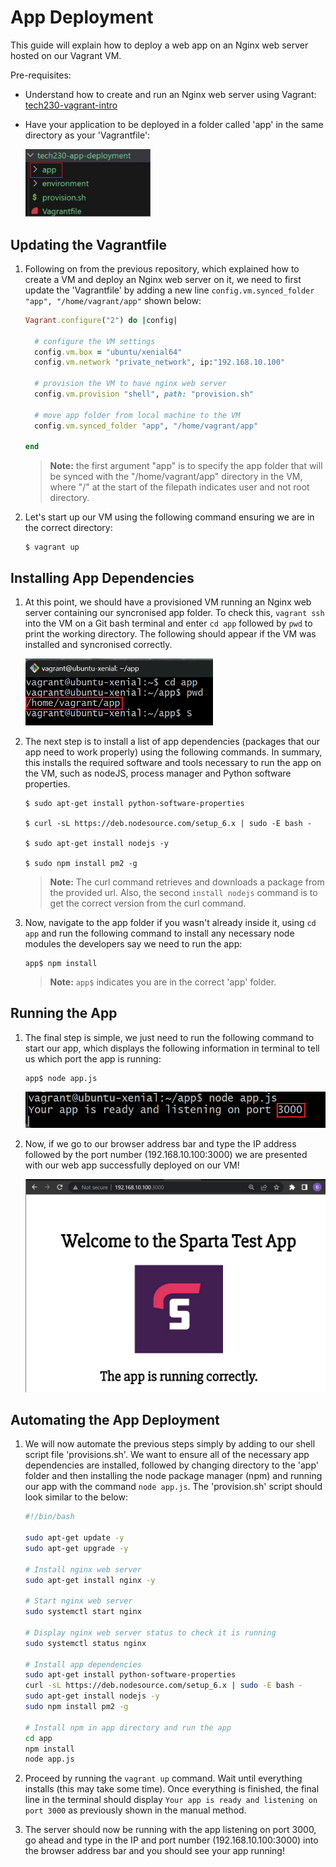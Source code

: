 # App Deployment

This guide will explain how to deploy a web app on an Nginx web server hosted on our Vagrant VM.

Pre-requisites:

- Understand how to create and run an Nginx web server using Vagrant: [tech230-vagrant-intro](https://github.com/bradley-woods/tech230-vagrant-intro)
- Have your application to be deployed in a folder called 'app' in the same directory as your 'Vagrantfile':

    <img src="images/app-folder.png" alt="app-folder" width="200px">

## Updating the Vagrantfile

1. Following on from the previous repository, which explained how to create a VM and deploy an Nginx web server on it, we need to first update the 'Vagrantfile' by adding a new line `config.vm.synced_folder "app", "/home/vagrant/app"` shown below:

    ```ruby
    Vagrant.configure("2") do |config|
    
      # configure the VM settings
      config.vm.box = "ubuntu/xenial64"
      config.vm.network "private_network", ip:"192.168.10.100"

      # provision the VM to have nginx web server
      config.vm.provision "shell", path: "provision.sh"

      # move app folder from local machine to the VM
      config.vm.synced_folder "app", "/home/vagrant/app"

    end
    ```

    > **Note:** the first argument "app" is to specify the app folder that will be synced with the "/home/vagrant/app" directory in the VM, where "/" at the start of the filepath indicates user and not root directory.

2. Let's start up our VM using the following command ensuring we are in the correct directory:

    ```console
    $ vagrant up
    ```

## Installing App Dependencies

1. At this point, we should have a provisioned VM running an Nginx web server containing our syncronised app folder. To check this, `vagrant ssh` into the VM on a Git bash terminal and enter `cd app` followed by `pwd` to print the working directory. The following should appear if the VM was installed and syncronised correctly.

    <img src="images/terminal-app.png" alt="terminal-app" width="300px">

2. The next step is to install a list of app dependencies (packages that our app need to work properly) using the following commands. In summary, this installs the required software and tools necessary to run the app on the VM, such as nodeJS, process manager and Python software properties.

    ```console
    $ sudo apt-get install python-software-properties

    $ curl -sL https://deb.nodesource.com/setup_6.x | sudo -E bash -

    $ sudo apt-get install nodejs -y

    $ sudo npm install pm2 -g
    ```

    > **Note:** The curl command retrieves and downloads a package from the provided url. Also, the second `install nodejs` command is to get the correct version from the curl command.

3. Now, navigate to the app folder if you wasn't already inside it, using `cd app` and run the following command to install any necessary node modules the developers say we need to run the app:

    ```
    app$ npm install
    ```

    > **Note:** `app$` indicates you are in the correct 'app' folder.

## Running the App

1. The final step is simple, we just need to run the following command to start our app, which displays the following information in terminal to tell us which port the app is running:

    ```
    app$ node app.js
    ```

    ![app-port](images/app-port.png)

2. Now, if we go to our browser address bar and type the IP address followed by the port number (192.168.10.100:3000) we are presented with our web app successfully deployed on our VM!

    ![app-port](images/sparta-app.png)

## Automating the App Deployment

1. We will now automate the previous steps simply by adding to our shell script file 'provisions.sh'. We want to ensure all of the necessary app dependencies are installed, followed by changing directory to the 'app' folder and then installing the node package manager (npm) and running our app with the command `node app.js`. The 'provision.sh' script should look similar to the below:

    ```bash
    #!/bin/bash

    sudo apt-get update -y
    sudo apt-get upgrade -y

    # Install nginx web server
    sudo apt-get install nginx -y

    # Start nginx web server 
    sudo systemctl start nginx

    # Display nginx web server status to check it is running
    sudo systemctl status nginx

    # Install app dependencies
    sudo apt-get install python-software-properties
    curl -sL https://deb.nodesource.com/setup_6.x | sudo -E bash -
    sudo apt-get install nodejs -y
    sudo npm install pm2 -g

    # Install npm in app directory and run the app
    cd app
    npm install
    node app.js
    ```

2. Proceed by running the `vagrant up` command. Wait until everything installs (this may take some time). Once everything is finished, the final line in the terminal should display `Your app is ready and listening on port 3000` as previously shown in the manual method.

3. The server should now be running with the app listening on port 3000, go ahead and type in the IP and port number (192.168.10.100:3000) into the browser address bar and you should see your app running!

